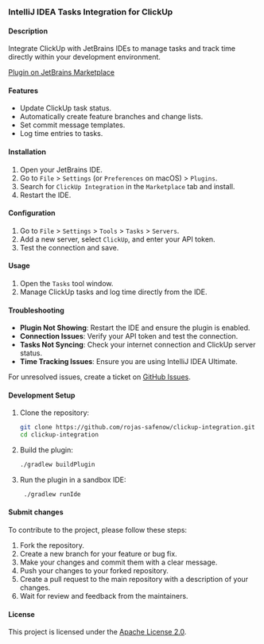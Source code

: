 ### IntelliJ IDEA Tasks Integration for ClickUp

#### Description

Integrate ClickUp with JetBrains IDEs to manage tasks and track time directly within your development environment.

[Plugin on JetBrains Marketplace](https://plugins.jetbrains.com/plugin/26944-clickup-integration)

#### Features

- Update ClickUp task status.
- Automatically create feature branches and change lists.
- Set commit message templates.
- Log time entries to tasks.

#### Installation

1. Open your JetBrains IDE.
2. Go to `File` > `Settings` (or `Preferences` on macOS) > `Plugins`.
3. Search for `ClickUp Integration` in the `Marketplace` tab and install.
4. Restart the IDE.

#### Configuration

1. Go to `File` > `Settings` > `Tools` > `Tasks` > `Servers`.
2. Add a new server, select `ClickUp`, and enter your API token.
3. Test the connection and save.

#### Usage

1. Open the `Tasks` tool window.
2. Manage ClickUp tasks and log time directly from the IDE.

#### Troubleshooting

- **Plugin Not Showing**: Restart the IDE and ensure the plugin is enabled.
- **Connection Issues**: Verify your API token and test the connection.
- **Tasks Not Syncing**: Check your internet connection and ClickUp server status.
- **Time Tracking Issues**: Ensure you are using IntelliJ IDEA Ultimate.

For unresolved issues, create a ticket on [GitHub Issues](https://github.com/rojas-safenow/clickup-integration/issues).

#### Development Setup

1. Clone the repository:
   ```sh
   git clone https://github.com/rojas-safenow/clickup-integration.git
   cd clickup-integration
    ```
2. Build the plugin:
   ```sh
   ./gradlew buildPlugin
   ```
3. Run the plugin in a sandbox IDE:
   ```sh
    ./gradlew runIde
    ```
   
#### Submit changes

To contribute to the project, please follow these steps:

1. Fork the repository.
2. Create a new branch for your feature or bug fix.
3. Make your changes and commit them with a clear message.
4. Push your changes to your forked repository.
5. Create a pull request to the main repository with a description of your changes.
6. Wait for review and feedback from the maintainers.

#### License

This project is licensed under the [Apache License 2.0](https://www.apache.org/licenses/LICENSE-2.0).